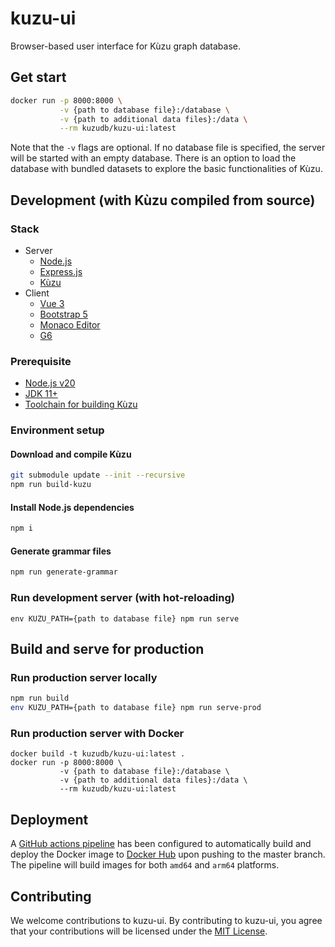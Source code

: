 # kuzu-ui
Browser-based user interface for Kùzu graph database.

## Get start
```bash
docker run -p 8000:8000 \
           -v {path to database file}:/database \
           -v {path to additional data files}:/data \
           --rm kuzudb/kuzu-ui:latest
```
Note that the `-v` flags are optional. If no database file is specified, the server will be started with an empty database. 
There is an option to load the database with bundled datasets to explore the basic functionalities of Kùzu.

## Development (with Kùzu compiled from source)
### Stack
- Server
  - [Node.js](https://nodejs.org)
  - [Express.js](https://expressjs.com/)
  - [Kùzu](https://kuzudb.com)
- Client
  - [Vue 3](https://vuejs.org/)
  - [Bootstrap 5](https://getbootstrap.com/docs/5.0/)
  - [Monaco Editor](https://microsoft.github.io/monaco-editor/)
  - [G6](https://github.com/antvis/G6)

### Prerequisite
- [Node.js v20](https://nodejs.org/dist/latest-v20.x/)
- [JDK 11+](https://jdk.java.net/11/)
- [Toolchain for building Kùzu](https://kuzudb.com/docusaurus/development/building-kuzu)

### Environment setup
#### Download and compile Kùzu
```bash
git submodule update --init --recursive
npm run build-kuzu 
```

#### Install Node.js dependencies
```bash
npm i
```

#### Generate grammar files
```bash
npm run generate-grammar
```

### Run development server (with hot-reloading)
```
env KUZU_PATH={path to database file} npm run serve
```

## Build and serve for production
### Run production server locally
```bash
npm run build
env KUZU_PATH={path to database file} npm run serve-prod
```

### Run production server with Docker
```
docker build -t kuzudb/kuzu-ui:latest .
docker run -p 8000:8000 \
           -v {path to database file}:/database \
           -v {path to additional data files}:/data \
           --rm kuzudb/kuzu-ui:latest
```

## Deployment
A [GitHub actions pipeline](.github/workflows/build-and-deploy.yml) has been configured to automatically build and deploy 
the Docker image to [Docker Hub](https://hub.docker.com/) upon pushing to the master branch. The pipeline will build images
for both `amd64` and `arm64` platforms.

## Contributing
We welcome contributions to kuzu-ui. By contributing to kuzu-ui, you agree that your contributions will be licensed under the [MIT License](LICENSE).
